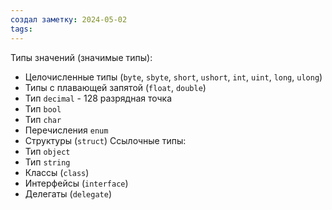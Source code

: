 ```yaml
---
создал заметку: 2024-05-02
tags:
---
```

Типы значений (значимые типы):
- Целочисленные типы (`byte`, `sbyte`, `short`, `ushort`, `int`, `uint`, `long`, `ulong`)
- Типы с плавающей запятой (`float`, `double`)
- Тип `decimal` - 128 разрядная точка
- Тип `bool`
- Тип `char`
- Перечисления `enum`
- Структуры (`struct`)
Ссылочные типы:
- Тип `object`
- Тип `string`
- Классы (`class`)
- Интерфейсы (`interface`)
- Делегаты (`delegate`)
